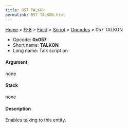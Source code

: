 ```yaml
---
title: 057 TALKON
permalink: 057 TALKON.html
---
```


[Home](../../../../Main%20Page.md) > [FF8](../../../../FF8.md) > [Field](../../../Field.md) > [Script](../../Script.md) > [Opcodes](../Opcodes.md) > 057 TALKON

-   Opcode: **0x057**
-   Short name: **TALKON**
-   Long name: Talk script on

#### Argument

none

#### Stack

none

#### Description

Enables talking to this entity.
